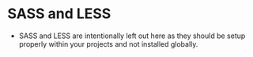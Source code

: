 SASS and LESS
=============
- SASS and LESS are intentionally left out here as they should be setup properly
within your projects and not installed globally.
